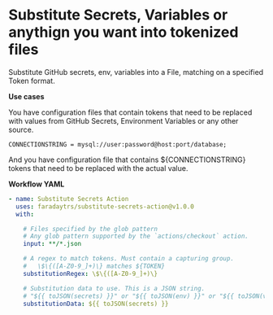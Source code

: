 # Substitute Secrets, Variables or anythign you want into tokenized files

Substitute GitHub secrets, env, variables into a File, matching on a specified Token format.

**Use cases**

You have configuration files that contain tokens that need to be replaced with values from GitHub Secrets, Environment Variables or any other source.

```
CONNECTIONSTRING = mysql://user:password@host:port/database;
```

And you have configuration file that contains ${CONNECTIONSTRING} tokens that need to be replaced with the actual value.

**Workflow YAML**

```yaml
- name: Substitute Secrets Action
  uses: faradaytrs/substitute-secrets-action@v1.0.0
  with:

    # Files specified by the glob pattern
    # Any glob pattern supported by the `actions/checkout` action.
    input: **/*.json

    # A regex to match tokens. Must contain a capturing group.
    #   \$\{([A-Z0-9_]+)\} matches ${TOKEN}
    substitutionRegex: \$\{([A-Z0-9_]+)\}

    # Substitution data to use. This is a JSON string.
    # "${{ toJSON(secrets) }}" or "${{ toJSON(env) }}" or "${{ toJSON(vars) }}".
    substitutionData: ${{ toJSON(secrets) }}
```
